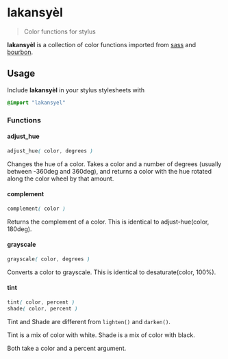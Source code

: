 # lakansyèl

> Color functions for stylus

**lakansyèl** is a collection of color functions imported from [sass](http://sass-lang.com) and [bourbon](http://bourbon.io).

## Usage

Include **lakansyèl** in your stylus stylesheets with

```css
@import "lakansyel"
```

### Functions

#### adjust_hue

```css
adjust_hue( color, degrees )
```

Changes the hue of a color. Takes a color and a number of degrees (usually between -360deg and 360deg), and returns a color with the hue rotated along the color wheel by that amount.

#### complement

```css
complement( color )
```

Returns the complement of a color. This is identical to adjust-hue(color, 180deg).

#### grayscale

```css
grayscale( color, degrees )
```

Converts a color to grayscale. This is identical to desaturate(color, 100%).

#### tint 

```css
tint( color, percent )
shade( color, percent )
```

Tint and Shade are different from `lighten()` and `darken()`.

Tint is a mix of color with white.
Shade is a mix of color with black.

Both take a color and a percent argument.
